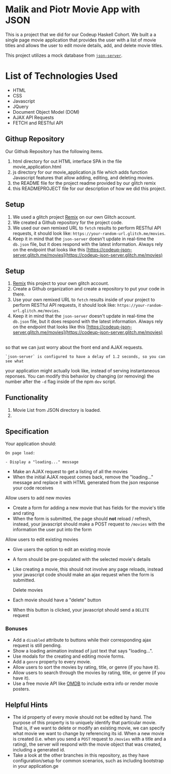# Malik and Piotr Movie App with JSON

This is a project that we did for our Codeup Haskell Cohort. We built a a single page
movie application that provides the user with a list of movie titles and allows the user
to edit movie details, add, and delete movie titles.

This project utilizes a mock database from [`json-server`](https://github.com/typicode/json-server).
# List of Technologies Used
- HTML
- CSS
- Javascript
- JQuery
- Document Object Model (DOM)
- AJAX API Requests
- FETCH and RESTful API
## Githup Repository
Our Github Repository has the following items.
1. html directory for out HTML interface SPA in the file movie_application.html
2. js directory for our movie_application.js file which adds function Javascript features that allow adding, editing, and deleting movies.
3. the README file for the project readme provided by our glitch remix
4. this READMEPROJECT file for our description of how we did this project.

## Setup

1. We used a glitch project <a href="https://glitch.happyfox.com/kb/article/23-what%E2%80%99s-remixing/" target="_blank">Remix</a> on our own Glitch account.
1. We created a Github repository for the project code.
1. We used our own remixed URL to `fetch` results to perform RESTful API requests, it should look like: `https://your-random-url.glitch.me/movies`.
1. Keep it in mind that the `json-server` doesn't update in real-time the `db.json` file, but it does respond with the latest information. Always rely on the endpoint that looks like this [https://codeup-json-server.glitch.me/movies](https://codeup-json-server.glitch.me/movies)

## Setup

1. <a href="https://glitch.happyfox.com/kb/article/23-what%E2%80%99s-remixing/" target="_blank">Remix</a> this project to your own glitch account.
1. Create a Github organization and create a repository to put your code in there.
1. Use your own remixed URL to `fetch` results inside of your project to perform RESTful API requests, it should look like: `https://your-random-url.glitch.me/movies`.
1. Keep it in mind that the `json-server` doesn't update in real-time the `db.json` file, but it does respond with the latest information. Always rely on the endpoint that looks like this [https://codeup-json-server.glitch.me/movies](https://codeup-json-server.glitch.me/movies)



## 

 so that we can just worry about the front end and AJAX
requests.

    `json-server` is configured to have a delay of 1.2 seconds, so you can see what
your application might actually look like, instead of serving instantaneous
reponses. You can modify this behavior by changing (or removing) the number
after the `-d` flag inside of the npm `dev` script.



## Functionality

1. Movie List from JSON directory is loaded.
2.

## Specification

Your application should:

    On page load:

    - Display a "loading..." message
- Make an AJAX request to get a listing of all the movies
- When the initial AJAX request comes back, remove the "loading..." message
  and replace it with HTML generated from the json response your code
  receives

Allow users to add new movies

- Create a form for adding a new movie that has fields for the movie's title
  and rating
- When the form is submitted, the page should **not** reload / refresh,
  instead, your javascript should make a POST request to `/movies` with the
  information the user put into the form

Allow users to edit existing movies

- Give users the option to edit an existing movie
- A form should be pre-populated with the selected movie's details
- Like creating a movie, this should not involve any page reloads, instead
  your javascript code should make an ajax request when the form is
  submitted.

  Delete movies

- Each movie should have a "delete" button
- When this button is clicked, your javascript should send a `DELETE` request

### Bonuses

- Add a `disabled` attribute to buttons while their corresponding ajax request
  is still pending.
- Show a loading animation instead of just text that says "loading...".
- Use modals for the creating and editing movie forms.
- Add a `genre` property to every movie.
- Allow users to sort the movies by rating, title, or genre (if you have it).
- Allow users to search through the movies by rating, title, or genre (if you
  have it).
- Use a free movie API like <a href="http://www.omdbapi.com" target="_blank">OMDB</a> to include extra info or render movie posters.

## Helpful Hints

- The id property of every movie should not be edited by hand. The purpose of
  this property is to uniquely identify that particular movie. That is, if we
  want to delete or modify an existing movie, we can specify what movie we want
  to change by referencing its id. When a new movie is created (i.e.  when you
  send a `POST` request to `/movies` with a title and a rating), the server
  will respond with the movie object that was created, including a generated id.
- Take a look at the other branches in this repository, as they have
  configuration/setup for common scenarios, such as including bootstrap in your
  application.ge